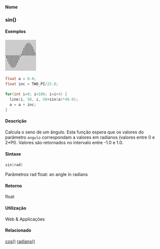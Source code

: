 
#### Nome
### sin()

#### Exemplos
<img border="0" height="100" src="media/sin_.gif" width="100"/>

```pde
float a = 0.0; 
float inc = TWO_PI/25.0; 
 
for(int i=0; i<100; i=i+4) { 
  line(i, 50, i, 50+sin(a)*40.0); 
  a = a + inc; 
} 

```

#### Descrição
Calcula o seno de um ângulo. Esta função espera que os valores do parâmetro `angulo` correspondam a valores em radianos (valores entre 0 e 2*PI). Valores são retornados no intervalo entre -1.0 e 1.0.

#### Sintaxe
```pde
sin(rad)

```
Parâmetros
rad
float: an angle in radians<description>



</description>

#### Retorno

	
float

#### Utilização

	
Web & Applicações

#### Relacionado
[cos()](cos_
)
[radians()](radians_
)

